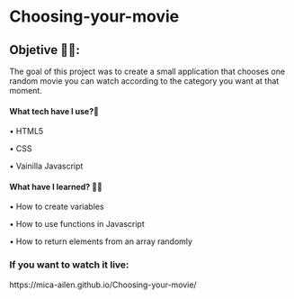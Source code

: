 # Choosing-your-movie

<h2>Objetive 🙌🏼:</h2>

<p>The goal of this project was to create a small application that chooses one random movie you can watch according to the category you want at that moment.</p>

<h4>What tech have I use?🙋</h4>

•	HTML5<br>

•	CSS<br>

•	Vainilla Javascript<br>

<h4>What have I learned? 💪🏼 </h4>

•	How to create variables

•	How to use functions in Javascript

•	How to return elements from an array randomly

<h3>If you want to watch it live:</h3> https://mica-ailen.github.io/Choosing-your-movie/
 
